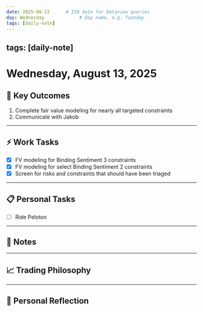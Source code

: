 ```yaml
---
date: 2025-08-13      # ISO date for Dataview queries
day: Wednesday             # Day name, e.g. Tuesday
tags: [daily-note]
---
```

tags: [daily-note]
---
# Wednesday, August 13, 2025

## 🎯 Key Outcomes
1. Complete fair value modeling for nearly all targeted constraints
2. Communicate with Jakob

---
## ⚡ Work Tasks
- [x] FV modeling for Binding Sentiment 3 constraints
- [x] FV modeling for select Binding Sentiment 2 constraints
- [x] Screen for risks and constraints that should have been triaged

---
## 📋 Personal Tasks
- [ ] Ride Peloton

---
## 📝 Notes


---
## 📈 Trading Philosophy


---
## 🤔 Personal Reflection
